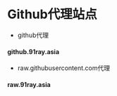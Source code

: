 # Github代理站点

- github代理
#### github.91ray.asia

- raw.githubusercontent.com代理
#### raw.91ray.asia


